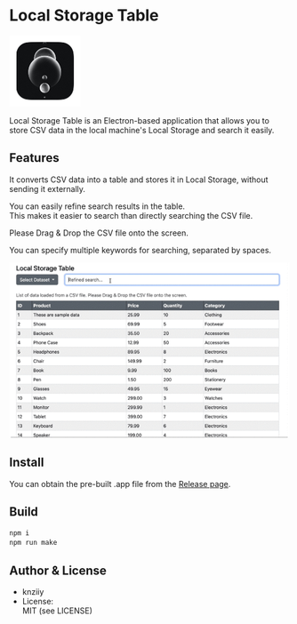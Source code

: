# Local Storage Table

<div align="left">
  <img src="static/icon.iconset/icon_128x128.png">
</div>

Local Storage Table is an Electron-based application that allows you to store CSV data in the local machine's Local Storage and search it easily.

##  Features
It converts CSV data into a table and stores it in Local Storage, without sending it externally.

You can easily refine search results in the table.  
This makes it easier to search than directly searching the CSV file.

Please Drag & Drop the CSV file onto the screen.

You can specify multiple keywords for searching, separated by spaces.

<div align="center">
  <img src="static/local-storage-table-image.gif">
</div>

## Install

You can obtain the pre-built .app file from the [Release page](https://github.com/knziiy/LocalStorageTable/releases). 


## Build

```bash
npm i
npm run make
```

## Author & License

* knziiy
* License:  
  MIT (see LICENSE)
  
